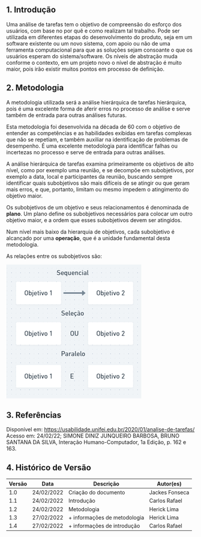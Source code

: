 ## 1. Introdução

Uma análise de tarefas tem o objetivo de compreensão do esforço dos usuários, com base no por quê e como realizam tal trabalho. Pode ser utilizada em diferentes etapas do desenvolvimento do produto, seja em um software existente ou um novo sistema, com apoio ou não de uma ferramenta computacional para que as soluções sejam consoante o que os usuários esperam do sistema/software. Os níveis de abstração muda conforme o contexto, em um projeto novo o nível de abstração é muito maior, pois irão existir muitos pontos em processo de definição.

## 2. Metodologia
A metodologia utilizada será a análise hierárquica de tarefas hierárquica, pois é uma excelente forma de aferir erros no processo de análise e serve também de entrada para outras análises futuras.

Esta metodologia foi desenvolvida na década de 60 com o objetivo de entender as competências e as habilidades exibidas em tarefas complexas que não se repetiam, e também auxiliar na identificação de problemas de desempenho. É uma excelente metodologia para identificar falhas ou incertezas no processo e serve de entrada para outras análises.

A análise hierárquica de tarefas examina primeiramente os objetivos de alto nível, como por exemplo uma reunião, e se decompôe em subobjetivos, por exemplo a data, local e participantes da reunião, buscando sempre identificar quais subobjetivos são mais difíceis de se atingir ou que geram mais erros, e que, portanto, limitam ou mesmo impedem o atingimento do objetivo maior.

Os subobjetivos de um objetivo e seus relacionamentos é denominada de **plano**. Um plano define os subobjetivos necessários para colocar um outro objetivo maior, e a ordem que esses subobjetivos devem ser atingidos.

Num nível mais baixo da hierarquia de objetivos, cada subobjetivo é alcançado por uma **operação**, que é a unidade fundamental desta metodologia.

As relações entre os subobjetivos são:

![image](./img/operacao.png)


## 3. Referências

Disponível em: <https://usabilidade.unifei.edu.br/2020/01/analise-de-tarefas/> Acesso em: 24/02/22;
SIMONE DINIZ JUNQUEIRO BARBOSA, BRUNO SANTANA DA SILVA, Interação Humano-Computador, 1a Edição, p. 162 e 163.

## 4. Histórico de Versão

| Versão |  Data  |        Descrição        |     Autor(es)     | 
|--------|--------|-------------------------|-------------------|
| 1.0    | 24/02/2022       | Criação do documento    |  Jackes Fonseca   |
| 1.1    | 24/02/2022  |     Introdução          |  Carlos Rafael    |
| 1.2    | 24/02/2022  |     Metodologia         |  Herick Lima      |
| 1.3    | 27/02/2022  | + informações de metodologia | Herick Lima  |
| 1.4    | 27/02/2022  | + informações de introdução | Carlos Rafael  |
